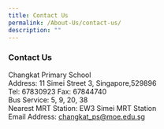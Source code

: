 ```yaml
---
title: Contact Us
permalink: /About-Us/contact-us/
description: ""
---
```




### Contact Us

Changkat Primary School <br>
Address: 11 Simei Street 3, Singapore,529896 
<br>Tel: 67830923 Fax: 67844740 <br>
Bus Service: 5, 9, 20, 38
<br> Nearest MRT Station: EW3 Simei MRT Station 
<br>Email Address: [changkat_ps@moe.edu.sg](mailto:changkat_ps@moe.edu.sg)